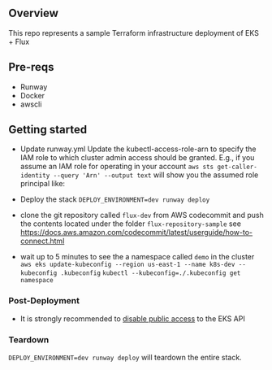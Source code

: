 ## Overview

This repo represents a sample Terraform infrastructure deployment of EKS + Flux

## Pre-reqs

* Runway
* Docker
* awscli

## Getting started

- Update runway.yml
  Update the kubectl-access-role-arn to specify the IAM role to which cluster admin access should be granted. E.g., if you assume an IAM role for operating in your account `aws sts get-caller-identity --query 'Arn' --output text` will show you the assumed role principal like:

- Deploy the stack
`DEPLOY_ENVIRONMENT=dev runway deploy`

- clone the git repository called `flux-dev` from AWS codecommit and push the contents 
  located under the folder `flux-repository-sample`
  see https://docs.aws.amazon.com/codecommit/latest/userguide/how-to-connect.html

- wait up to 5 minutes to see the a namespace called `demo` in the cluster
  `aws eks update-kubeconfig --region us-east-1 --name k8s-dev --kubeconfig .kubeconfig`
  `kubectl --kubeconfig=./.kubeconfig get namespace`

### Post-Deployment

* It is strongly recommended to [disable public access](https://docs.aws.amazon.com/eks/latest/userguide/cluster-endpoint.html#modify-endpoint-access) to the EKS API

### Teardown

`DEPLOY_ENVIRONMENT=dev runway deploy` will teardown the entire stack.

